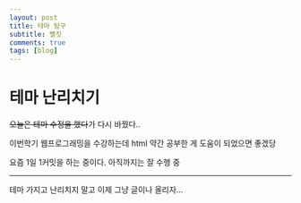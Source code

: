 ```yaml
---
layout: post
title: 테마 탐구
subtitle: 뻘짓
comments: true
tags: [blog]
---
```


# 테마 난리치기

~~오늘은 테마 수정을 했다~~가 다시 바꿨다..

이번학기 웹프로그래밍을 수강하는데 html 약간 공부한 게 도움이 되었으면 좋겠당

요즘 1일 1커밋을 하는 중이다. 아직까지는 잘 수행 중

- - -
테마 가지고 난리치지 말고 이제 그냥 글이나 올리자...